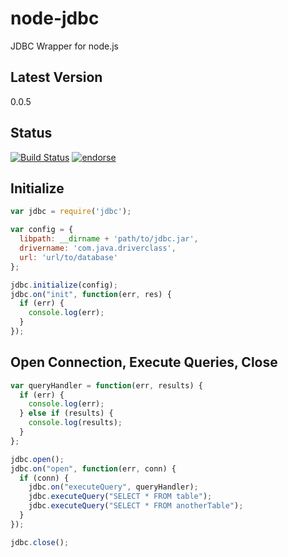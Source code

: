node-jdbc
=========

JDBC Wrapper for node.js

Latest Version
--------------
0.0.5

## Status
[![Build Status](https://travis-ci.org/CraZySacX/node-jdbc.png)](https://travis-ci.org/CraZySacX/node-jdbc)
[![endorse](https://api.coderwall.com/crazysacx/endorsecount.png)](https://coderwall.com/crazysacx)

Initialize
----------
```javascript
var jdbc = require('jdbc');

var config = {
  libpath: __dirname + 'path/to/jdbc.jar',
  drivername: 'com.java.driverclass',
  url: 'url/to/database'
};

jdbc.initialize(config);
jdbc.on("init", function(err, res) {
  if (err) {
    console.log(err);
  }
});
```

Open Connection, Execute Queries, Close
---------------------------------------
```javascript
var queryHandler = function(err, results) {
  if (err) {
    console.log(err);
  } else if (results) {
    console.log(results);
  }
};

jdbc.open();
jdbc.on("open", function(err, conn) {
  if (conn) {
    jdbc.on("executeQuery", queryHandler);
    jdbc.executeQuery("SELECT * FROM table");
    jdbc.executeQuery("SELECT * FROM anotherTable");
  }
});

jdbc.close();
```
